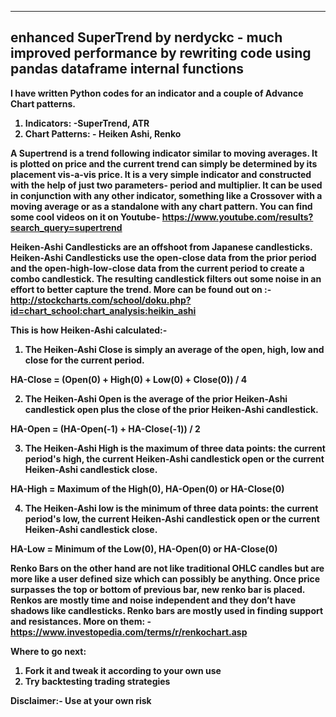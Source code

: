 ---------------------------------------------------------
enhanced SuperTrend by nerdyckc - much improved performance by rewriting code using pandas dataframe internal functions
---------------------------------------------------------



<b>I have written Python codes for an indicator and a couple of Advance Chart patterns.
1.	Indicators: -SuperTrend, ATR
2.	Chart Patterns: - Heiken Ashi, Renko

<b>A Supertrend</b> is a trend following indicator similar to moving averages. It is plotted on price and the current trend can simply be determined by its placement vis-a-vis price. It is a very simple indicator and constructed with the help of just two parameters- period and multiplier.
It can be used in conjunction with any other indicator, something like a Crossover with a moving average or as a standalone with any chart pattern.
You can find some cool videos on it on Youtube- https://www.youtube.com/results?search_query=supertrend


<b>Heiken-Ashi Candlesticks</b> are an offshoot from Japanese candlesticks. Heiken-Ashi Candlesticks use the open-close data from the prior period and the open-high-low-close data from the current period to create a combo candlestick. The resulting candlestick filters out some noise in an effort to better capture the trend.  More can be found out on :- http://stockcharts.com/school/doku.php?id=chart_school:chart_analysis:heikin_ashi

This is how Heiken-Ashi calculated:- 
1. The Heiken-Ashi Close is simply an average of the open, high, low and close for the current period. 

<b>HA-Close = (Open(0) + High(0) + Low(0) + Close(0)) / 4</b>

2. The Heiken-Ashi Open is the average of the prior Heiken-Ashi candlestick open plus the close of the prior Heiken-Ashi candlestick. 

<b>HA-Open = (HA-Open(-1) + HA-Close(-1)) / 2</b> 

3. The Heiken-Ashi High is the maximum of three data points: the current period's high, the current Heiken-Ashi candlestick open or the current Heiken-Ashi candlestick close. 

<b>HA-High = Maximum of the High(0), HA-Open(0) or HA-Close(0) </b>

4. The Heiken-Ashi low is the minimum of three data points: the current period's low, the current Heiken-Ashi candlestick open or the current Heiken-Ashi candlestick close.

<b>HA-Low = Minimum of the Low(0), HA-Open(0) or HA-Close(0) </b>


<b> Renko Bars</b> on the other hand are not like traditional OHLC candles but are more like a user defined size which can possibly be anything. Once price surpasses the top or bottom of previous bar, new renko bar is placed. Renkos are mostly time and noise independent and they don’t have shadows like candlesticks. Renko bars are mostly used in finding support and resistances.  More on them: -
https://www.investopedia.com/terms/r/renkochart.asp


Where to go next:
1.	Fork it and tweak it according to your own use
2.	Try backtesting trading strategies 


<b>Disclaimer:- Use at your own risk</b>

